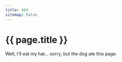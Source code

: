 ```yaml
---
title: 404
sitemap: false
---
```

<h1>{{ page.title }}</h1>
<p>Well, I'll eat my hat... sorry, but the dog ate this page.</p>
